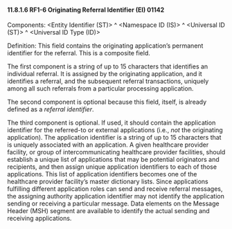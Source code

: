 #### 11.8.1.6 RF1-6 Originating Referral Identifier (EI) 01142

Components: &lt;Entity Identifier (ST)> ^ &lt;Namespace ID (IS)> ^ &lt;Universal ID (ST)> ^ &lt;Universal ID Type (ID)>

Definition: This field contains the originating application’s permanent identifier for the referral. This is a composite field.

The first component is a string of up to 15 characters that identifies an individual referral. It is assigned by the originating application, and it identifies a referral, and the subsequent referral transactions, uniquely among all such referrals from a particular processing application.

The second component is optional because this field, itself, is already defined as a _referral identifier_.

The third component is optional. If used, it should contain the application identifier for the referred-to or external applications (i.e., _not_ the originating application). The application identifier is a string of up to 15 characters that is uniquely associated with an application. A given healthcare provider facility, or group of intercommunicating healthcare provider facilities, should establish a unique list of applications that may be potential originators and recipients, and then assign unique application identifiers to each of those applications. This list of application identifiers becomes one of the healthcare provider facility’s master dictionary lists. Since applications fulfilling different application roles can send and receive referral messages, the assigning authority application identifier may not identify the application sending or receiving a particular message. Data elements on the Message Header (MSH) segment are available to identify the actual sending and receiving applications.

